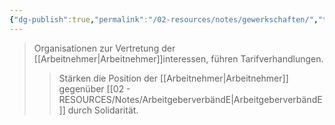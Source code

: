 ```yaml
---
{"dg-publish":true,"permalink":"/02-resources/notes/gewerkschaften/","tags":["arbeitsrecht/organisation","arbeitnehmerrechte"],"noteIcon":"","updated":"2025-09-05T10:12:28.000+02:00"}
---
```


>Organisationen zur Vertretung der [[Arbeitnehmer\|Arbeitnehmer]]interessen, führen Tarifverhandlungen.
>>Stärken die Position der [[Arbeitnehmer\|Arbeitnehmer]] gegenüber [[02 - RESOURCES/Notes/ArbeitgeberverbändE\|ArbeitgeberverbändE]] durch Solidarität.